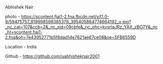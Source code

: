 Abhishek Nair

photo - https://scontent.fjai1-2.fna.fbcdn.net/v/t1.0-9/59475757_819998598385378_395405864774664192_o.jpg?_nc_cat=107&ccb=2&_nc_sid=09cbfe&_nc_ohc=kvsrlaJRz_YAX_zBO7Y&_nc_ht=scontent.fjai1-2.fna&oh=7e43952771b5f8dad14e7621ae67ce08&oe=5FB6559D

Location - India

Github - https://github.com/uabhisheknair2001

